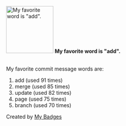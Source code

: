 <img src="https://my-badges.github.io/my-badges/favorite-word.png" alt="My favorite word is &quot;add&quot;." title="My favorite word is &quot;add&quot;." width="128">
<strong>My favorite word is &quot;add&quot;.</strong>
<br><br>

My favorite commit message words are:

1. add (used 91 times)
2. merge (used 85 times)
3. update (used 82 times)
4. page (used 75 times)
5. branch (used 70 times)


Created by <a href="https://github.com/my-badges/my-badges">My Badges</a>
